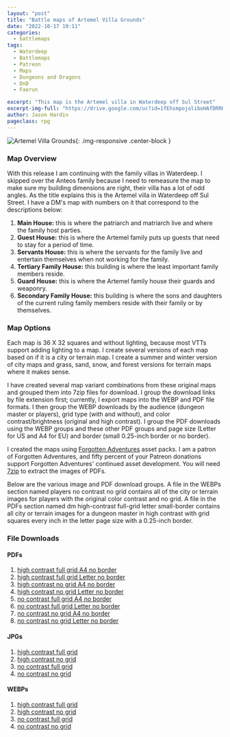 ```yaml
---
layout: "post"
title: "Battle maps of Artemel Villa Grounds"
date: "2022-10-17 19:11"
categories:
  - battlemaps
tags:
  - Waterdeep
  - Battlemaps
  - Patreon
  - Maps
  - Dungeons and Dragons
  - DnD
  - Faerun

excerpt: "This map is the Artemel villa in Waterdeep off Sul Street"
excerpt-img-full: "https://drive.google.com/uc?id=1fEhsmpojoliboHAfDRRKxnd-U1CN7PJz"
author: Jason Hardin
pageclass: rpg
---
```


![Artemel Villa Grounds](https://drive.google.com/uc?id=1fEhsmpojoliboHAfDRRKxnd-U1CN7PJz){: .img-responsive .center-block }

### Map Overview

With this release I am continuing with the family villas in Waterdeep. I skipped over the Anteos family because I need to remeasure the map to make sure my building dimensions are right, their villa has a lot of odd angles. As the title explains this is the Artemel villa in Waterdeep off Sul Street. I have a DM's map with numbers on it that correspond to the descriptions below:

1. **Main House:** this is where the patriarch and matriarch live and where the family host parties.
1. **Guest House:** this is where the Artemel family puts up guests that need to stay for a period of time.
1. **Servants House:** this is where the servants for the family live and entertain themselves when not working for the family.
1. **Tertiary Family House:** this building is where the least important family members reside.
1. **Guard House:** this is where the Artemel family house their guards and weaponry.
1. **Secondary Family House:** this building is where the sons and daughters of the current ruling family members reside with their family or by themselves.

### Map Options

Each map is 36 X 32 squares and without lighting, because most VTTs support adding lighting to a map. I create several versions of each map based on if it is a city or terrain map. I create a summer and winter version of city maps and grass, sand, snow, and forest versions for terrain maps where it makes sense.

I have created several map variant combinations from these original maps and grouped them into 7zip files for download. I group the download links by file extension first; currently, I export maps into the WEBP and PDF file formats. I then group the WEBP downloads by the audience (dungeon master or players), grid type (with and without), and color contrast/brightness (original and high contrast). I group the PDF downloads using the WEBP groups and these other PDF groups and page size (Letter for US and A4 for EU) and border (small 0.25-inch border or no border).

I created the maps using [Forgotten Adventures](https://www.patreon.com/forgottenadventures/) asset packs. I am a patron of Forgotten Adventures, and fifty percent of your Patreon donations support Forgotten Adventures' continued asset development. You will need [7zip](https://www.7-zip.org) to extract the images of PDFs.

Below are the various image and PDF download groups. A file in the WEBPs section named players no contrast no grid contains all of the city or terrain images for players with the original color contrast and no grid. A file in the PDFs section named dm high-contrast full-grid letter small-border contains all city or terrain images for a dungeon master in high contrast with grid squares every inch in the letter page size with a 0.25-inch border.

### File Downloads

#### PDFs

1. [high contrast full grid A4 no border](https://dtr.jasonhardin.com/mviK)
1. [high contrast full grid Letter no border](https://dtr.jasonhardin.com/bZNS)
1. [high contrast no grid A4 no border](https://dtr.jasonhardin.com/vd8D)
1. [high contrast no grid Letter no border](https://dtr.jasonhardin.com/iSSD)
1. [no contrast full grid A4 no border](https://dtr.jasonhardin.com/RJ8t)
1. [no contrast full grid Letter no border](https://dtr.jasonhardin.com/LJBd)
1. [no contrast no grid A4 no border](https://dtr.jasonhardin.com/9zYU)
1. [no contrast no grid Letter no border](https://dtr.jasonhardin.com/qpWr)

#### JPGs

1. [high contrast full grid](https://dtr.jasonhardin.com/QL7k)
1. [high contrast no grid](https://dtr.jasonhardin.com/37gr)
1. [no contrast full grid](https://dtr.jasonhardin.com/XheU)
1. [no contrast no grid](https://dtr.jasonhardin.com/kUbi)

#### WEBPs

1. [high contrast full grid](https://dtr.jasonhardin.com/hX5H)
1. [high contrast no grid](https://dtr.jasonhardin.com/jMpV)
1. [no contrast full grid](https://dtr.jasonhardin.com/SDwz)
1. [no contrast no grid](https://dtr.jasonhardin.com/f6kF)
